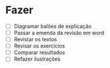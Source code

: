 # Fazer

- [ ] Diagramar balões de explicação
- [ ] Passar a emenda da revisão em word
- [ ] Revistar os textos
- [ ] Revisar os exercícios
- [ ] Comparar resultados
- [ ] Refazer ilustrações
